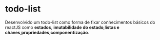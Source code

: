 # todo-list

Desenvolvido um todo-list como forma de fixar conhecimentos básicos do reactJS como **estados**, **imutabilidade do estado**,**listas e chaves**,**propriedades**,**componentização**.
